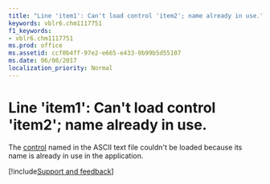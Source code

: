 ```yaml
---
title: "Line 'item1': Can't load control 'item2'; name already in use."
keywords: vblr6.chm1117751
f1_keywords:
- vblr6.chm1117751
ms.prod: office
ms.assetid: ccf0b4ff-97e2-e665-e433-0b99b5d55107
ms.date: 06/08/2017
localization_priority: Normal
---
```



# Line 'item1': Can't load control 'item2'; name already in use.

The [control](../../Glossary/vbe-glossary.md#control) named in the ASCII text file couldn't be loaded because its name is already in use in the application.

[!include[Support and feedback](~/includes/feedback-boilerplate.md)]
